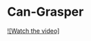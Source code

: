 # Can-Grasper<br>
[![Watch the video]](https://github.com/mustankap/Can-Grasper/blob/main/BotInMotion.webm)

